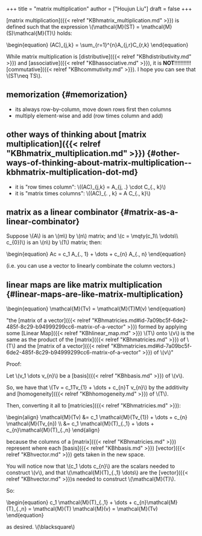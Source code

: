 +++
title = "matrix multiplication"
author = ["Houjun Liu"]
draft = false
+++

[matrix multiplication]({{< relref "KBhmatrix_multiplication.md" >}}) is defined such that the expression \\(\mathcal{M}(ST) = \mathcal{M}(S)\mathcal{M}(T)\\) holds:

\begin{equation}
(AC)\_{j,k} = \sum\_{r=1}^{n}A\_{j,r}C\_{r,k}
\end{equation}

While matrix multiplication is [distributive]({{< relref "KBhdistributivity.md" >}}) and [associative]({{< relref "KBhassociative.md" >}}), it is ****NOT****!!!!!!!!!!! [commutative]({{< relref "KBhcommutivity.md" >}}). I hope you can see that \\(ST\neq TS\\).


## memorization {#memorization}

-   its always row-by-column, move down rows first then columns
-   multiply element-wise and add (row times column and add)


## other ways of thinking about [matrix multiplication]({{< relref "KBhmatrix_multiplication.md" >}}) {#other-ways-of-thinking-about-matrix-multiplication--kbhmatrix-multiplication-dot-md}

-   it is "row times column": \\((AC)\_{j,k} = A\_{j, .} \cdot C\_{., k}\\)
-   it is "matrix times columns": \\((AC)\_{. , k} = A C\_{., k}\\)


## matrix as a linear combinator {#matrix-as-a-linear-combinator}

Suppose \\(A\\) is an \\(m\\) by \\(n\\) matrix; and \\(c = \mqty(c\_1\\\ \vdots\\\ c\_{0})\\) is an \\(n\\) by \\(1\\) matrix; then:

\begin{equation}
Ac = c\_1 A\_{., 1} + \dots  + c\_{n} A\_{., n}
\end{equation}

(i.e. you can use a vector to linearly combinate the column vectors.)


## linear maps are like matrix multiplication {#linear-maps-are-like-matrix-multiplication}

\begin{equation}
\mathcal{M}(Tv) = \mathcal{M}(T)M(v)
\end{equation}

"the [matrix of a vector]({{< relref "KBhmatricies.md#id-7a09bc5f-6de2-485f-8c29-b94999299cc6-matrix-of-a-vector" >}}) formed by applying some [Linear Map]({{< relref "KBhlinear_map.md" >}}) \\(T\\) onto \\(v\\) is the same as the product of the [matrix]({{< relref "KBhmatricies.md" >}}) of \\(T\\) and the [matrix of a vector]({{< relref "KBhmatricies.md#id-7a09bc5f-6de2-485f-8c29-b94999299cc6-matrix-of-a-vector" >}}) of \\(v\\)"

Proof:

Let \\(v\_1 \dots v\_{n}\\) be a [basis]({{< relref "KBhbasis.md" >}}) of \\(v\\).

So, we have that \\(Tv = c\_1Tv\_{1} + \dots + c\_{n}T v\_{n}\\) by the additivity and [homogeneity]({{< relref "KBhhomogeneity.md" >}}) of \\(T\\).

Then, converting it all to [matricies]({{< relref "KBhmatricies.md" >}}):

\begin{align}
\mathcal{M}(Tv) &= c\_1 \mathcal{M}(Tv\_{1}) + \dots + c\_{n} \mathcal{M}(Tv\_{n})   \\\\
&= c\_1 \mathcal{M}(T)\_{.,1} + \dots + c\_{n}\mathcal{M}(T)\_{.,n}
\end{align}

because the columns of a [matrix]({{< relref "KBhmatricies.md" >}}) represent where each [basis]({{< relref "KBhbasis.md" >}}) [vector]({{< relref "KBhvector.md" >}}) gets taken in the new space.

You will notice now that \\(c\_1 \dots c\_{n}\\) are the scalars needed to construct \\(v\\), and that \\(\mathcal{M}(T)\_{.,1} \dots\\) are the [vector]({{< relref "KBhvector.md" >}})s needed to construct \\(\mathcal{M}(T)\\).

So:

\begin{equation}
c\_1 \mathcal{M}(T)\_{.,1} + \dots + c\_{n}\mathcal{M}(T)\_{.,n} = \mathcal{M}(T) \mathcal{M}(v) = \mathcal{M}(Tv)
\end{equation}

as desired. \\(\blacksquare\\)